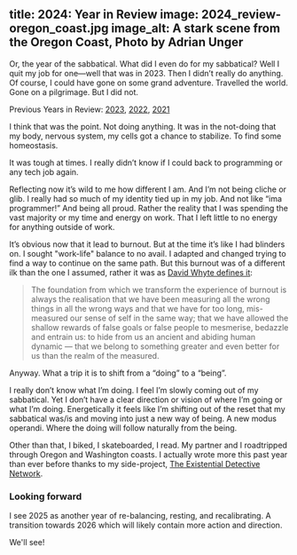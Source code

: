 title: 2024: Year in Review
image: 2024_review-oregon_coast.jpg
image_alt: A stark scene from the Oregon Coast, Photo by Adrian Unger
---

Or, the year of the sabbatical. What did I even do for my sabbatical? Well I quit my job for one—well that was in 2023. Then I didn’t really do anything. Of course, I could have gone on some grand adventure. Travelled the world. Gone on a pilgrimage. But I did not.

Previous Years in Review: [2023](https://staydecent.ca/blog/2023-year-in-review/), [2022](https://staydecent.ca/blog/2022-year-in-review/), [2021](https://staydecent.ca/blog/2021-year-in-review/)

I think that was the point. Not doing anything. It was in the not-doing that my body, nervous system, my cells got a chance to stabilize. To find some homeostasis. 

It was tough at times. I really didn’t know if I could back to programming or any tech job again. 

Reflecting now it’s wild to me how different I am. And I’m not being cliche or glib. I really had so much of my identity tied up in my job. And not like “ima programmer!” And being all proud. Rather the reality that I was spending the vast majority or my time and energy on work. That I left little to no energy for anything outside of work. 

It’s obvious now that it lead to burnout. But at the time it’s like I had blinders on. I sought "work-life" balance to no avail. I adapted and changed trying to find a way to continue on the same path. But this burnout was of a different ilk than the one I assumed, rather it was as [David Whyte defines it](https://www.themarginalian.org/2024/12/30/david-whyte-burnout/):

> The foundation from which we transform the experience of burnout is always the realisation that we have been measuring all the wrong things in all the wrong ways and that we have for too long, mis-measured our sense of self in the same way; that we have allowed the shallow rewards of false goals or false people to mesmerise, bedazzle and entrain us: to hide from us an ancient and abiding human dynamic — that we belong to something greater and even better for us than the realm of the measured.

Anyway. What a trip it is to shift from a “doing” to a “being”. 

I really don’t know what I’m doing. I feel I’m slowly coming out of my sabbatical. Yet I don’t have a clear direction or vision of where I’m going or what I’m doing. Energetically it feels like I’m shifting out of the reset that my sabbatical was/is and moving into just a new way of being. A new modus operandi. Where the doing will follow naturally from the being. 

Other than that, I biked, I skateboarded, I read. My partner and I roadtripped through Oregon and Washington coasts. I actually wrote more this past year than ever before thanks to my side-project, [The Existential Detective Network](https://tednet.org).

### Looking forward

I see 2025 as another year of re-balancing, resting, and recalibrating. A transition towards 2026 which will likely contain more action and direction.

We'll see!

